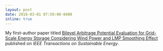 ```yaml
---
layout: post
date: 2018-03-01 07:59:00-0400
inline: true
---
```


My first-author paper titled [Bilevel Arbitrage Potential Evaluation for Grid-Scale Energy Storage Considering Wind Power and LMP Smoothing Effect](https://ieeexplore.ieee.org/document/8057838) published on _IEEE Transactions on Sustainable Energy_.
